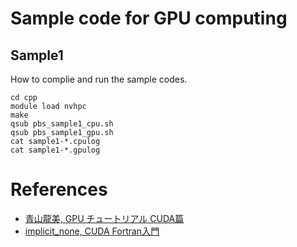 # Sample code for GPU computing 

## Sample1
How to complie and run the sample codes.

	cd cpp
	module load nvhpc
	make
	qsub pbs_sample1_cpu.sh
	qsub pbs_sample1_gpu.sh
	cat sample1-*.cpulog
	cat sample1-*.gpulog
	
# References
- [青山龍美, GPU チュートリアル CUDA篇](https://hpc-phys.kek.jp/workshop/workshop181201.html)
- [implicit_none, CUDA Fortran入門](https://qiita.com/implicit_none/items/8229d1931cd236d62ca9)
